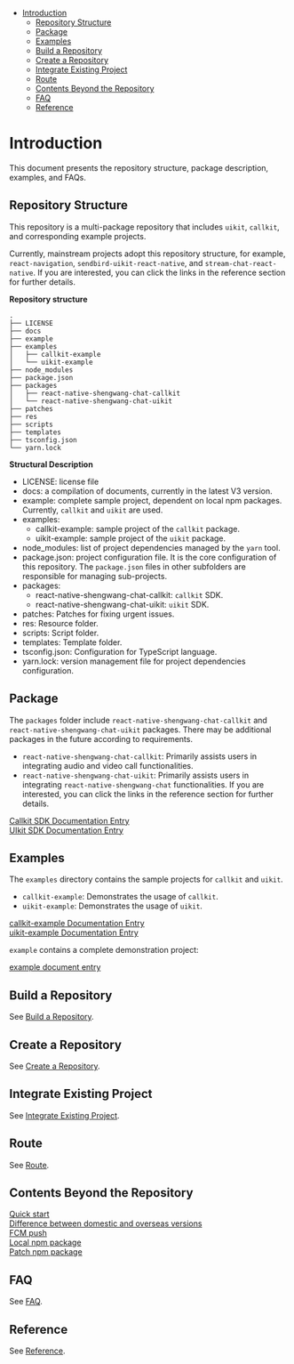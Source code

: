 - [Introduction](#introduction)
  - [Repository Structure](#repository-structure)
  - [Package](#package)
  - [Examples](#examples)
  - [Build a Repository](#build-a-repository)
  - [Create a Repository](#create-a-repository)
  - [Integrate Existing Project](#integrate-existing-project)
  - [Route](#route)
  - [Contents Beyond the Repository](#contents-beyond-the-repository)
  - [FAQ](#faq)
  - [Reference](#reference)

# Introduction

This document presents the repository structure, package description, examples, and FAQs.

## Repository Structure

This repository is a multi-package repository that includes `uikit`, `callkit`, and corresponding example projects.

Currently, mainstream projects adopt this repository structure, for example, `react-navigation`, `sendbird-uikit-react-native`, and `stream-chat-react-native`. If you are interested, you can click the links in the reference section for further details.

**Repository structure**

```
.
├── LICENSE
├── docs
├── example
├── examples
│   ├── callkit-example
│   └── uikit-example
├── node_modules
├── package.json
├── packages
│   ├── react-native-shengwang-chat-callkit
│   └── react-native-shengwang-chat-uikit
├── patches
├── res
├── scripts
├── templates
├── tsconfig.json
└── yarn.lock
```

**Structural Description**

- LICENSE: license file
- docs: a compilation of documents, currently in the latest V3 version.
- example: complete sample project, dependent on local npm packages. Currently, `callkit` and `uikit` are used.
- examples:
  - callkit-example: sample project of the `callkit` package.
  - uikit-example: sample project of the `uikit` package.
- node_modules: list of project dependencies managed by the `yarn` tool.
- package.json: project configuration file. It is the core configuration of this repository. The `package.json` files in other subfolders are responsible for managing sub-projects.
- packages:
  - react-native-shengwang-chat-callkit: `callkit` SDK.
  - react-native-shengwang-chat-uikit: `uikit` SDK.
- patches: Patches for fixing urgent issues.
- res: Resource folder.
- scripts: Script folder.
- templates: Template folder.
- tsconfig.json: Configuration for TypeScript language.
- yarn.lock: version management file for project dependencies configuration.

## Package

The `packages` folder include `react-native-shengwang-chat-callkit` and `react-native-shengwang-chat-uikit` packages. There may be additional packages in the future according to requirements.

- `react-native-shengwang-chat-callkit`: Primarily assists users in integrating audio and video call functionalities.
- `react-native-shengwang-chat-uikit`: Primarily assists users in integrating `react-native-shengwang-chat` functionalities. If you are interested, you can click the links in the reference section for further details.

[Callkit SDK Documentation Entry](./callkit.en.md)  
[UIkit SDK Documentation Entry](./uikit.en.md)

## Examples

The `examples` directory contains the sample projects for `callkit` and `uikit`.

- `callkit-example`: Demonstrates the usage of `callkit`.
- `uikit-example`: Demonstrates the usage of `uikit`.

[callkit-example Documentation Entry](./callkit-example.en.md)  
[uikit-example Documentation Entry](./uikit-example.en.md)

`example` contains a complete demonstration project:

[example document entry](./example.en.md)

## Build a Repository

See [Build a Repository](./repo-builder.en.md).

## Create a Repository

See [Create a Repository](./create-app.en.md).

## Integrate Existing Project

See [Integrate Existing Project](./existed-app.en.md).

## Route

See [Route](./route-app.en.md).

## Contents Beyond the Repository

[Quick start](./quick-start.en.md)  
[Difference between domestic and overseas versions](./diff-repo.en.md)  
[FCM push](./fcm-app.en.md)  
[Local npm package](./npm-package.en.md)  
[Patch npm package](./patch-package.en.md)

## FAQ

See [FAQ](./qa.en.md).

## Reference

See [Reference](./ref.en.md).
